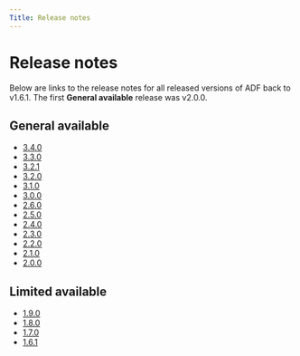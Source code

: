 ```yaml
---
Title: Release notes
---
```


# Release notes

Below are links to the release notes for all released versions of ADF back to v1.6.1.
The first **General available** release was v2.0.0.

## General available

- [3.4.0](RelNote340.md)
- [3.3.0](RelNote330.md)
- [3.2.1](RelNote321.md)
- [3.2.0](RelNote320.md)
- [3.1.0](RelNote310.md)
- [3.0.0](RelNote300.md)
- [2.6.0](RelNote260.md)
- [2.5.0](RelNote250.md)
- [2.4.0](RelNote240.md)
- [2.3.0](RelNote230.md)
- [2.2.0](RelNote220.md)
- [2.1.0](RelNote210.md)
- [2.0.0](RelNote200.md)

## Limited available

- [1.9.0](RelNote190.md)
- [1.8.0](RelNote180.md)
- [1.7.0](RelNote170.md)
- [1.6.1](RelNote161.md)
